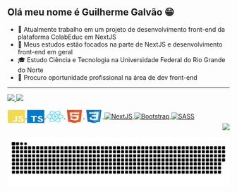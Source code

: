 ## Olá meu nome é Guilherme Galvão 😁

- 🔨 Atualmente trabalho em um projeto de desenvolvimento front-end da plataforma ColabEduc em NextJS
- 📕 Meus estudos estão focados na parte de NextJS e desenvolvimento front-end em geral
- 🎓 Estudo Ciência e Tecnologia na Universidade Federal do Rio Grande do Norte
- 🔎 Procuro oportunidade profissional na área de dev front-end

<hr>

 <div>
  <a href="https://github.com/guialvesgalvao">
  <img height="180em" src="https://github-readme-stats.vercel.app/api?username=guialvesgalvao&show_icons=true&theme=discord_old_blurple&include_all_commits=true&count_private=true"/>
  <img height="180em" src="https://github-readme-stats.vercel.app/api/top-langs/?username=guialvesgalvao&layout=compact&langs_count=7&theme=discord_old_blurple"/>
</div>
<div style="display: inline_block"><br>
  <div>
  <img align="center" alt="JS" height="30" width="40" src="https://raw.githubusercontent.com/devicons/devicon/master/icons/javascript/javascript-plain.svg">
  <img align="center" alt="TS" height="30" width="40" src="https://raw.githubusercontent.com/devicons/devicon/master/icons/typescript/typescript-plain.svg">
  <img align="center" alt="React" height="30" width="40" src="https://raw.githubusercontent.com/devicons/devicon/master/icons/react/react-original.svg">
  <img align="center" alt="HTML" height="30" width="40" src="https://raw.githubusercontent.com/devicons/devicon/master/icons/html5/html5-original.svg">
  <img align="center" alt="CSS" height="30" width="40" src="https://raw.githubusercontent.com/devicons/devicon/master/icons/css3/css3-original.svg">
  <img align="center" alt="NextJS" height="30" width="40" src="https://cdn.jsdelivr.net/gh/devicons/devicon/icons/nextjs/nextjs-line.svg">
   <img align="center" alt="Bootstrap" height="30" width="40" src="https://cdn.jsdelivr.net/gh/devicons/devicon/icons/bootstrap/bootstrap-original.svg" />
   <img align="center" alt="SASS" height="30" width="40" src="https://cdn.jsdelivr.net/gh/devicons/devicon/icons/sass/sass-original.svg" />

  <div align="right"><a href="https://www.linkedin.com/in/guilherme-galv%C3%A3o-b7913620b/" target="_blank"><img src="https://img.shields.io/badge/-LinkedIn-%230077B5?style=for-the-badge&logo=linkedin&logoColor=white" target="_blank"></a> </div>
  
</div>
 
 ![Snake animation](https://github.com/guialvesgalvao/guialvesgalvao/blob/output/github-contribution-grid-snake.svg)
